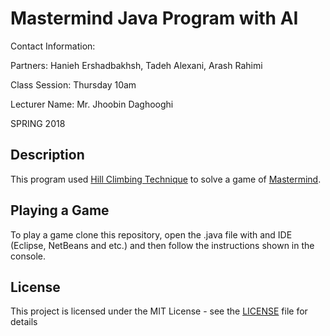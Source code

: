 # Mastermind Java Program with AI

Contact Information:

Partners: Hanieh Ershadbakhsh, Tadeh Alexani, Arash Rahimi

Class Session: Thursday 10am

Lecturer Name: Mr. Jhoobin Daghooghi

SPRING 2018

## Description

This program used [Hill Climbing Technique](https://www.geeksforgeeks.org/introduction-hill-climbing-artificial-intelligence/) to solve a game of [Mastermind](https://en.wikipedia.org/wiki/Mastermind_(board_game)).


## Playing a Game

To play a game clone this repository, open the .java file with and IDE (Eclipse, NetBeans and etc.) and then follow the instructions shown in the console.

## License

This project is licensed under the MIT License - see the [LICENSE](LICENSE) file for details
